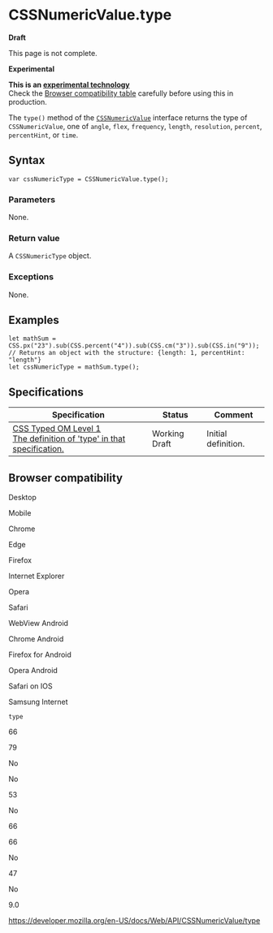 # CSSNumericValue.type

**Draft**

This page is not complete.

**Experimental**

**This is an [experimental technology](https://developer.mozilla.org/en-US/docs/MDN/Guidelines/Conventions_definitions#experimental)**  
Check the [Browser compatibility table](#browser_compatibility) carefully before using this in production.

The `type()` method of the [`CSSNumericValue`](../cssnumericvalue) interface returns the type of `CSSNumericValue`, one of `angle`, `flex`, `frequency`, `length`, `resolution`, `percent`, `percentHint`, or `time`.

## Syntax

    var cssNumericType = CSSNumericValue.type();

### Parameters

None.

### Return value

A <span class="page-not-created">`CSSNumericType`</span> object.

### Exceptions

None.

## Examples

    let mathSum = CSS.px("23").sub(CSS.percent("4")).sub(CSS.cm("3")).sub(CSS.in("9"));
    // Returns an object with the structure: {length: 1, percentHint: "length"}
    let cssNumericType = mathSum.type();

## Specifications

<table><thead><tr class="header"><th>Specification</th><th>Status</th><th>Comment</th></tr></thead><tbody><tr class="odd"><td><a href="https://drafts.css-houdini.org/css-typed-om-1/#dom-cssnumericvalue-type">CSS Typed OM Level 1<br />
<span class="small">The definition of 'type' in that specification.</span></a></td><td><span class="spec-wd">Working Draft</span></td><td>Initial definition.</td></tr></tbody></table>

## Browser compatibility

Desktop

Mobile

Chrome

Edge

Firefox

Internet Explorer

Opera

Safari

WebView Android

Chrome Android

Firefox for Android

Opera Android

Safari on IOS

Samsung Internet

`type`

66

79

No

No

53

No

66

66

No

47

No

9.0

<a href="https://developer.mozilla.org/en-US/docs/Web/API/CSSNumericValue/type" class="_attribution-link">https://developer.mozilla.org/en-US/docs/Web/API/CSSNumericValue/type</a>
